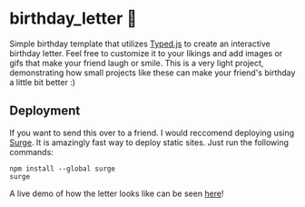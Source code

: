 # birthday_letter 🎂
Simple birthday template that utilizes [Typed.js](https://github.com/mattboldt/typed.js/) to create an interactive birthday letter. Feel free to customize it to your likings and add images or gifs that make your friend laugh or smile. 
This is a very light project, demonstrating how small projects like these can make your friend's birthday a little bit better :)

## Deployment
If you want to send this over to a friend. I would reccomend deploying using [Surge](https://surge.sh/). It is amazingly fast way to deploy static sites. Just run the following commands:
```
npm install --global surge
surge
```
A live demo of how the letter looks like can be seen [here](https://quickest-dog.surge.sh/)!
